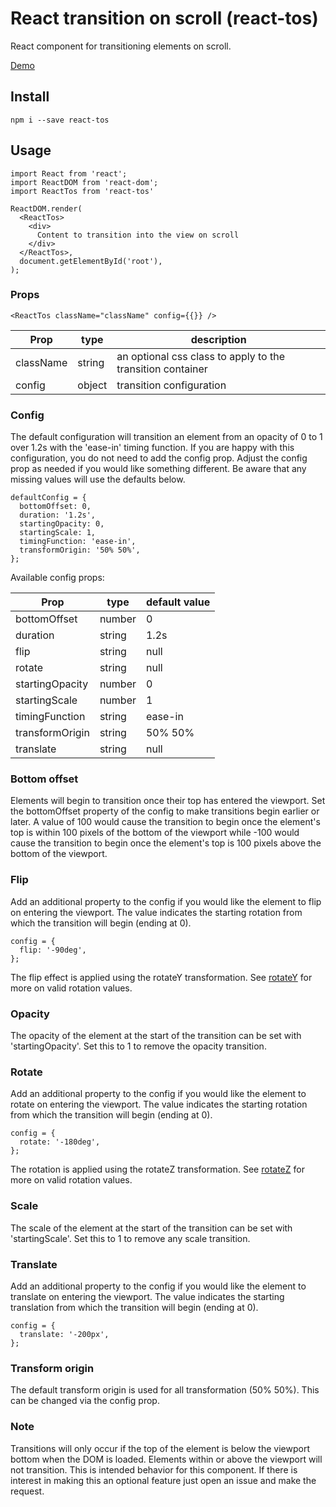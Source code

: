 # React transition on scroll (react-tos)

React component for transitioning elements on scroll.

[Demo](https://knightjdr.github.io/react-tos/)

## Install

`npm i --save react-tos`

## Usage

```
import React from 'react';
import ReactDOM from 'react-dom';
import ReactTos from 'react-tos'

ReactDOM.render(
  <ReactTos>
    <div>
      Content to transition into the view on scroll
    </div>
  </ReactTos>,
  document.getElementById('root'),
);
```

### Props

`<ReactTos className="className" config={{}} />`

| Prop      | type   | description                                                |
| --------- | ------ | ---------------------------------------------------------- |
| className | string | an optional css class to apply to the transition container |
| config    | object | transition configuration                                   |

### Config

The default configuration will transition an element from an opacity of 0
to 1 over 1.2s with the 'ease-in' timing function. If you are happy with this
configuration, you do not need to add the config prop. Adjust the config prop as needed
if you would like something different. Be aware that any missing values
will use the defaults below.

```
defaultConfig = {
  bottomOffset: 0,
  duration: '1.2s',
  startingOpacity: 0,
  startingScale: 1,
  timingFunction: 'ease-in',
  transformOrigin: '50% 50%',
};
```

Available config props:

| Prop            | type   | default value |
| --------------- | ------ | ------------- |
| bottomOffset    | number | 0             |
| duration        | string | 1.2s          |
| flip            | string | null          |
| rotate          | string | null          |
| startingOpacity | number | 0             |
| startingScale   | number | 1             |
| timingFunction  | string | ease-in       |
| transformOrigin | string | 50% 50%       |
| translate       | string | null          |


### Bottom offset

Elements will begin to transition once their top has entered the viewport. Set
the bottomOffset property of the config to make transitions begin earlier or later.
A value of 100 would cause the transition to begin once the element's top
is within 100 pixels of the bottom of the viewport while -100 would cause the
transition to begin once the element's top is 100 pixels above the bottom of the viewport.

### Flip

Add an additional property to the config if you would like the element to flip
on entering the viewport. The value indicates the starting rotation from which the
transition will begin (ending at 0).

```
config = {
  flip: '-90deg',
};
```

The flip effect is applied using the rotateY transformation. See [rotateY](https://developer.mozilla.org/en-US/docs/Web/CSS/transform-function/rotateY)
for more on valid rotation values.

### Opacity

The opacity of the element at the start of the transition can be set with
'startingOpacity'. Set this to 1 to remove the opacity transition.

### Rotate

Add an additional property to the config if you would like the element to rotate
on entering the viewport. The value indicates the starting rotation from which the
transition will begin (ending at 0).

```
config = {
  rotate: '-180deg',
};
```

The rotation is applied using the rotateZ transformation. See [rotateZ](https://developer.mozilla.org/en-US/docs/Web/CSS/transform-function/rotateZ)
for more on valid rotation values.

### Scale

The scale of the element at the start of the transition can be set with
'startingScale'. Set this to 1 to remove any scale transition.

### Translate

Add an additional property to the config if you would like the element to translate
on entering the viewport. The value indicates the starting translation from which the
transition will begin (ending at 0).

```
config = {
  translate: '-200px',
};
```

### Transform origin

The default transform origin is used for all transformation (50% 50%). This can
be changed via the config prop.

### Note

Transitions will only occur if the top of the element is below the viewport bottom
when the DOM is loaded. Elements within or above the viewport will not transition.
This is intended behavior for this component. If there is interest in making
this an optional feature just open an issue and make the request.
